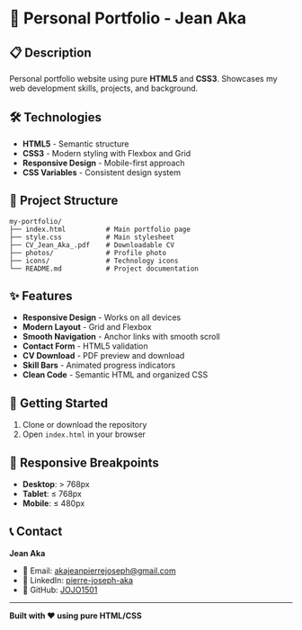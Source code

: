 # 🌟 Personal Portfolio - Jean Aka

## 📋 Description

Personal portfolio website using pure **HTML5** and **CSS3**. Showcases my web development skills, projects, and background.

## 🛠 Technologies

- **HTML5** - Semantic structure
- **CSS3** - Modern styling with Flexbox and Grid
- **Responsive Design** - Mobile-first approach
- **CSS Variables** - Consistent design system

## 📁 Project Structure

```
my-portfolio/
├── index.html          # Main portfolio page
├── style.css           # Main stylesheet
├── CV_Jean_Aka_.pdf    # Downloadable CV
├── photos/             # Profile photo
├── icons/              # Technology icons
└── README.md           # Project documentation
```

## ✨ Features

- **Responsive Design** - Works on all devices
- **Modern Layout** - Grid and Flexbox
- **Smooth Navigation** - Anchor links with smooth scroll
- **Contact Form** - HTML5 validation
- **CV Download** - PDF preview and download
- **Skill Bars** - Animated progress indicators
- **Clean Code** - Semantic HTML and organized CSS

## 🚀 Getting Started

1. Clone or download the repository
2. Open `index.html` in your browser

## 📱 Responsive Breakpoints

- **Desktop**: > 768px
- **Tablet**: ≤ 768px
- **Mobile**: ≤ 480px

## 📞 Contact

**Jean Aka**

- 📧 Email: akajeanpierrejoseph@gmail.com
- 💼 LinkedIn: [pierre-joseph-aka](https://www.linkedin.com/in/pierre-joseph-aka/)
- 🐙 GitHub: [JOJO1501](https://github.com/JOJO1501)

---

**Built with ❤️ using pure HTML/CSS**
